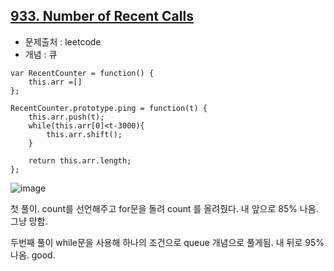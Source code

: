 ## [933. Number of Recent Calls](https://leetcode.com/problems/number-of-recent-calls/description/?envType=problem-list-v2&envId=queue&difficulty=EASY)

- 문제출처 : leetcode
- 개념 : 큐

```
var RecentCounter = function() {
    this.arr =[]
};

RecentCounter.prototype.ping = function(t) {
    this.arr.push(t);
    while(this.arr[0]<t-3000){
        this.arr.shift();
    }
    
    return this.arr.length;
};
```
![image](https://github.com/user-attachments/assets/1ad6ae6c-45b7-49b0-93a6-6e7f9f54ea85)

첫 풀이.
count를 선언해주고 for문을 돌려 count 를 올려줬다.
내 앞으로 85% 나옴. 그냥 망함.

두번째 풀이
while문을 사용해 하나의 조건으로 queue 개념으로 풀게됨.
내 뒤로 95% 나옴. good.
